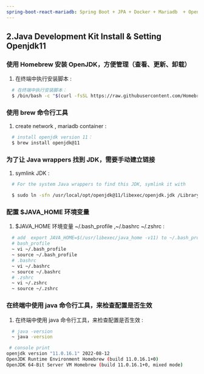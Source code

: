 ```yaml
---
spring-boot-react-mariadb: Spring Boot + JPA + Docker + Mariadb  + Openjdk + Maven+ MacOS in  Visual Studio Code 
---
```


## 2.Java Development Kit Install & Setting Openjdk11  

### 使用 Homebrew 安装 OpenJDK，方便管理（查看、更新、卸载）
1. 在终端中执行安装脚本 :
```bash
  # 在终端中执行安装脚本：
  $ /bin/bash -c "$(curl -fsSL https://raw.githubusercontent.com/Homebrew/install/HEAD/install.sh)"
``` 


### 使用 brew 命令行工具
1. create network , mariadb container :
```bash
  # install openjdk version 11：
  $ brew install openjdk@11
``` 

### 为了让 Java wrappers 找到 JDK，需要手动建立链接
1. symlink JDK :
```bash
  # For the system Java wrappers to find this JDK, symlink it with

  $ sudo ln -sfn /usr/local/opt/openjdk@11/libexec/openjdk.jdk /Library/Java/JavaVirtualMachines/openjdk-11.jdk
``` 

### 配置 $JAVA_HOME 环境变量
1.  $JAVA_HOME 环境变量 ~/.bash_profile ,~/.bashrc ~/.zshrc  :
```bash
  # add  export JAVA_HOME=$(/usr/libexec/java_home -v11) to ~/.bash_profile ~/.bashrc ~/.zshrc     
  # bash_profile
  ~ vi ~/.bash_profile  
  ~ source ~/.bash_profile
  # .bashrc
  ~ vi ~/.bashrc    
  ~ source ~/.bashrc
  # .zshrc
  ~ vi ~/.zshrc   
  ~ source ~/.zshrc
``` 

### 在终端中使用 java 命令行工具，来检查配置是否生效
1. 在终端中使用 java 命令行工具，来检查配置是否生效 :
```bash
  # java -version
  ~ java -version 

 # console print  
openjdk version "11.0.16.1" 2022-08-12
OpenJDK Runtime Environment Homebrew (build 11.0.16.1+0)
OpenJDK 64-Bit Server VM Homebrew (build 11.0.16.1+0, mixed mode)
``` 













